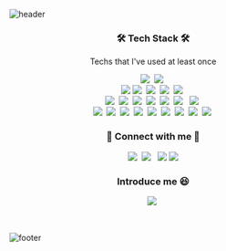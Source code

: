 
![header](https://capsule-render.vercel.app/api?height=200&type=waving&color=timeGradient&animation=fadeIn&text=Gi-Dragon👋&fontColor=#ffffff)

<h3 align="center">🛠 Tech Stack 🛠</h3>

<p align="center"> Techs that I've used at least once </p>

<p align="center">
  <img src="https://img.shields.io/badge/Javascript-ffb13b?style=flat-square&logo=javascript&logoColor=white"/></a>&nbsp 
  <img src="https://img.shields.io/badge/React-61DAFB?style=flat-square&logo=React&logoColor=white"/></a>&nbsp
  
  <br>
  <img src="https://img.shields.io/badge/SpringBoot-6DB33F?style=flat-square&amp;logo=Spring&amp;logoColor=white">
  <img src="https://img.shields.io/badge/Node.js-339933?style=flat-square&logo=Node.js&logoColor=white"/></a>&nbsp
  <img src="https://img.shields.io/badge/Serverless-red?style=flat-square&logo=Serverless&logoColor=white"/></a>&nbsp
  <img src="https://img.shields.io/badge/Django-092E20?style=flat-square&logo=Django&logoColor=white"/></a>&nbsp
  <img src="https://img.shields.io/badge/FastAPI-green?style=flat-square&logo=FastAPI&logoColor=white"/></a>&nbsp
  
  <br>
  <img src="https://img.shields.io/badge/Docker-2496ED?style=flat-square&logo=docker&logoColor=white"/></a>&nbsp
  <img src="https://img.shields.io/badge/Redis-red?style=flat-square&logo=redis&logoColor=white"/></a>&nbsp
  <img src="https://img.shields.io/badge/ElasticSearch-black?style=flat-square&logo=ElasticSearch&logoColor=white"/></a>&nbsp
  <img src="https://img.shields.io/badge/MySQL-4479A1?style=flat-square&amp;logo=Mysql&amp;logoColor=white"></a>&nbsp
  <img src="https://img.shields.io/badge/PostgreSQL-9cf?style=flat-square&logo=PostgreSQL&logoColor=white"/></a>&nbsp
  <img src="https://img.shields.io/badge/Terraform-blueviolet?style=flat-square&logo=Terraform&logoColor=white"/></a> &nbsp
  <img src="https://img.shields.io/badge/CloudFormation-333664?style=flat-square&logo=amazon-aws&logoColor=white"/></a>&nbsp
  
  <br>
  <img src="https://img.shields.io/badge/EC2-333664?style=flat-square&logo=amazon-aws&logoColor=white"/></a>&nbsp
  <img src="https://img.shields.io/badge/RDS-333664?style=flat-square&logo=amazon-aws&logoColor=white"/></a>&nbsp
  <img src="https://img.shields.io/badge/DynamoDB-333664?style=flat-square&logo=amazon-aws&logoColor=white"/></a>&nbsp
  <img src="https://img.shields.io/badge/API GateWay-333664?style=flat-square&logo=amazon-aws&logoColor=white"/></a>&nbsp
  <img src="https://img.shields.io/badge/Lambda-333664?style=flat-square&logo=amazon-aws&logoColor=white"/></a>&nbsp
  <img src="https://img.shields.io/badge/SQS-333664?style=flat-square&logo=amazon-aws&logoColor=white"/></a>&nbsp
  <img src="https://img.shields.io/badge/SES-333664?style=flat-square&logo=amazon-aws&logoColor=white"/></a>&nbsp
  <img src="https://img.shields.io/badge/ECR-333664?style=flat-square&logo=amazon-aws&logoColor=white"/></a>&nbsp
  <img src="https://img.shields.io/badge/ECS-333664?style=flat-square&logo=amazon-aws&logoColor=white"/></a>&nbsp
</p>

</p>

<h3 align="center">
🌱 Connect with me 🌱
</h3>
<p align="center">
<a href="https://instagram.com/dev_giyong"><img src="https://img.shields.io/badge/Instagram-E4405F?style=flat-square&logo=Instagram&logoColor=white&link=https://www.instagram.com/dev_giyong/"/></a>&nbsp
<a href="mailto:youn9354@naver.com"><img src="https://img.shields.io/badge/Mail-20c997?style=flat-square&logo=Gmail&logoColor=white&link=youn9354@naver.com"/></a>
&nbsp
<a href="https://blog.naver.com/youn9354"><img src="https://img.shields.io/badge/Naver-green?style=flat-square&logo=Naver&logoColor=white"/></a>
<a href="https://bald-income-561.notion.site/ba343b774339440f8ff8a20c46c5a9bc"><img src="https://img.shields.io/badge/Notion-black?style=flat-square&logo=Notion&logoColor=white"/></a>
<br>
	
</p>
<h3 align="center">
Introduce me 😆
</h3>
<p align="center">
<a href="https://bald-income-561.notion.site/fd4f07cbf9f0457783756a7e009bf591"><img src="https://img.shields.io/badge/Click Here!-white?style=flat-square&logo=Notion&logoColor=black&link=https://bald-income-561.notion.site/fd4f07cbf9f0457783756a7e009bf591/"/></a>&nbsp
</p>
<br>


![footer](https://capsule-render.vercel.app/api?height=150&type=waving&color=timeGradient&section=footer)

</div>

